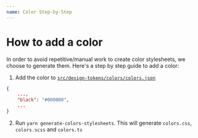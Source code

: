 ```yaml
---
name: Color Step-by-Step
---
```


# How to add a color

In order to avoid repetitive/manual work to create color stylesheets, we choose to generate them. Here's a step by step guide to add a color:

1. Add the color to [`src/design-tokens/colors/colors.json`](../src/design-tokens/colors/colors.json)

```json
{
    ...,
    "black": "#000000",
    ...
}
```

2. Run `yarn generate-colors-stylesheets`. This will generate `colors.css`, `colors.scss` and `colors.ts`
